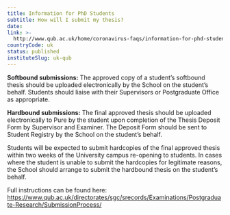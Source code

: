 ```yaml
---
title: Information for PhD Students
subtitle: How will I submit my thesis?
date:  
link: >-
  http://www.qub.ac.uk/home/coronavirus-faqs/information-for-phd-students/
countryCode: uk
status: published
instituteSlug: uk-qub
---
```

**Softbound submissions:** The approved copy of a student’s softbound thesis should be uploaded electronically by the School on the student’s behalf. Students should liaise with their Supervisors or Postgraduate Office as appropriate.

**Hardbound submissions:** The final approved thesis should be uploaded electronically to Pure by the student upon completion of the Thesis Deposit Form by Supervisor and Examiner. The Deposit Form should be sent to Student Registry by the School on the student’s behalf.

Students will be expected to submit hardcopies of the final approved thesis within two weeks of the University campus re-opening to students. In cases where the student is unable to submit the hardcopies for legitimate reasons, the School should arrange to submit the hardbound thesis on the student’s behalf.

Full instructions can be found here: <https://www.qub.ac.uk/directorates/sgc/srecords/Examinations/Postgraduate-Research/SubmissionProcess/>
